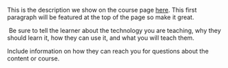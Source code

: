 This is the description we show on the course page [here](https://lab.github.com/BITrainer-nl/github-gebruiken-binnen-je-organisatie). This first paragraph will be featured at the top of the page so make it great.
​

​
Be sure to tell the learner about the technology you are teaching, why they should learn it, how they can use it, and what you will teach them.
​


Include information on how they can reach you for questions about the content or course. 